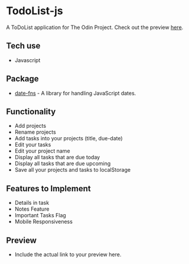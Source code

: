 # TodoList-js
A ToDoList application for The Odin Project. 
Check out the preview [here](https://mr-bones3108.github.io/TodoList-js/).

## Tech use
- Javascript 

## Package 
- [date-fns](https://date-fns.org/) - A library for handling JavaScript dates.

## Functionality
- Add projects
- Rename projects
- Add tasks into your projects (title, due-date)
- Edit your tasks
- Edit your project name
- Display all tasks that are due today
- Display all tasks that are due upcoming
- Save all your projects and tasks to localStorage

## Features to Implement 
- Details in task
- Notes Feature
- Important Tasks Flag
- Mobile Responsiveness

## Preview
- Include the actual link to your preview here.






